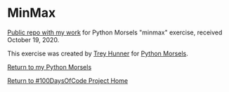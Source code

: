 # MinMax

[Public repo with my work](https://github.com/mUtterberg/python_morsels/tree/master/minmax/) for Python Morsels "minmax" exercise, received October 19, 2020.

This exercise was created by [Trey Hunner](https://treyhunner.com/) for [Python Morsels](https://try.pythonmorsels.com/).

[Return to my Python Morsels](https://mutterberg.github.io/python_morsels)

[Return to #100DaysOfCode Project Home](https://mutterberg.github.io)
